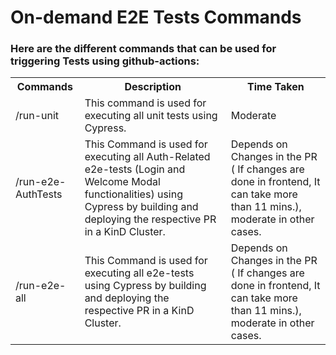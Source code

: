 # On-demand E2E Tests Commands

### Here are the different commands that can be used for triggering Tests using github-actions:

<table>
  <tr>
    <th>Commands</th>
    <th>Description</th>
    <th>Time Taken</th>
  </tr>
  <tr>
    <td>/run-unit</td>
    <td>This command is used for executing all unit tests using Cypress.</td>
    <td>Moderate</td>
  </tr>
  <tr>
    <td>/run-e2e-AuthTests</td>
    <td>This Command is used for executing all Auth-Related e2e-tests (Login and Welcome Modal functionalities) using Cypress by building and deploying the respective PR in a KinD Cluster.</td>
    <td>Depends on Changes in the PR ( If changes are done in frontend, It can take more than 11 mins.), moderate in other cases.</td>
  </tr>
  <tr>
    <td>/run-e2e-all</td>
    <td>This Command is used for executing all e2e-tests using Cypress by building and deploying the respective PR in a KinD Cluster.</td>
    <td>Depends on Changes in the PR ( If changes are done in frontend, It can take more than 11 mins.), moderate in other cases.</td>
  </tr>
</table>
